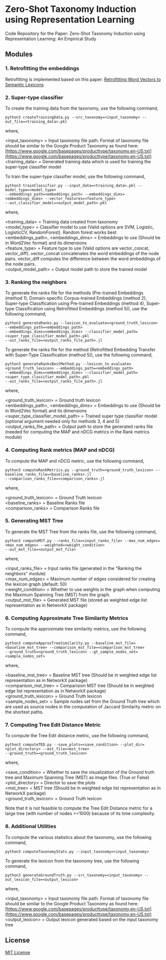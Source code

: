 # Zero-Shot Taxonomy Induction using Representation Learning
Code Repository for the Paper: Zero-Shot Taxonomy Induction using Representation Learning: An Empirical Study


## Modules

### 1. Retrofitting the embeddings

Retrofitting is implemented based on this paper: [Retrofitting Word Vectors to Semantic Lexicons](https://arxiv.org/abs/1411.4166)


### 2. Super-type classifier

To create the training data from the taxonomy, use the following command,
 
```
python3 createTrainingData.py --src_taxonomy=<input_taxonomy> --out_file=<training_data>.pkl
```

where, <br>

<input_taxonomy> = Input taxonomy file path. Format of taxonomy file should be similar to the Google Product Taxonomy as found here: [https://www.google.com/basepages/producttype/taxonomy.en-US.txt](https://www.google.com/basepages/producttype/taxonomy.en-US.txt) <br>
<training_data> = Generated training data which is used for training the super-type classifier model <br>


To train the super-type classifier model, use the following command,

```
python3 trainClassifier.py --input_data=<training_data>.pkl --model_type=<model_type> 
--embeddings_path=<embeddings_path> --embeddings_dims=<embeddings_dims> --vector_features=<feature_type> 
--out_classifier_model=<output_model_path>.pkl
```

where, <br>

<training_data> = Training data created from taxonomy <br>
<model_type> = Classifier model to use (Valid options are SVM, Logistic, LogisticCV, RandomForest). Random forest works best <br>
<embeddings_path>, <embeddings_dims> = Embeddings to use (Should be in Word2Vec format) and its dimensions <br>
<feature_type> = Feature type to use (Valid options are vector_concat, vector_diff). 
vector_concat concatenates the word embeddings of the node pairs. 
vector_diff computes the difference between the word embeddings of the node pairs. <br>
<output_model_path> = Output model path to store the trained model <br>


### 3. Ranking the neighbors

To generate the ranks file for the methods (Pre-trained Embeddings (method 1), Domain-specific Corpus-trained Embeddings (method 2), Super-type Classification using Pre-trained Embeddings (method 4), Super-type Classification using Retrofitted Embeddings (method 5)), use the following command,

```
python3 generateRanks.py --lexicon_to_evaluate=<ground_truth_lexicon> --embeddings_path=<embeddings_path> 
--embeddings_dims=<embeddings_dims> --classifier_model_path=<super_type_classifier_model_path>.pkl 
--out_ranks_file=<output_ranks_file_path>.jl
```

To generate the ranks file for the method (Retrofitted Embedding Transfer with Super-Type Classification (method 5)), use the following command,

```
python3 generateRanksBestMethod.py --lexicon_to_evaluate=<ground_truth_lexicon> --embeddings_path=<embeddings_path> 
--embeddings_dims=<embeddings_dims> --classifier_model_path=<super_type_classifier_model_path>.pkl 
--out_ranks_file=<output_ranks_file_path>.jl
```

where, <br>

<ground_truth_lexicon> = Ground truth lexicon <br>
<embeddings_path>, <embeddings_dims> = Embeddings to use (Should be in Word2Vec format) and its dimensions <br>
<super_type_classifier_model_path> = Trained super type classifier model (optional argument needed only for methods 3, 4 and 5)
<output_ranks_file_path> = Output path to store the generated ranks file (needed for computing the MAP and nDCG metrics in the Rank metrics module)


### 4. Computing Rank metrics (MAP and nDCG)

To compute the MAP and nDCG metric, use the following command,

```
python3 computeRankMetrics.py --ground_truth=<ground_truth_lexicon> --baseline_ranks_file=<baseline_ranks>.jl 
--comparison_ranks_file=<comparison_ranks>.jl
```

where, <br>

<ground_truth_lexicon> = Ground Truth lexicon <br>
<baseline_ranks> = Baseline Ranks file <br>
<comparison_ranks> = Comparison Ranks file <br>


### 5. Generating MST Tree

To generate the MST Tree from the ranks file, use the following command,

```
python3 computeMST.py --ranks_file=<input_ranks_file> --max_num_edges=<max_num_edges> --weighted=<weight_condition> 
--out_mst_file=<output_mst_file>
```

where, <br>

<input_ranks_file> = Input ranks file (generated in the "Ranking the neighbors" module) <br>
<max_num_edges> = Maximum number of edges considered for creating the lexicon graph (default: 50) <br>
<weight_condition> = Whether to use weights in the graph when computing the Maximum Spanning Tree (MST) from the graph. <br>
<output_mst_file> = Generated MST file (stored as weighted edge list representation as in NetworkX package) <br>


### 6. Computing Approximate Tree Similarity Metrics

To compute the approximate tree similarity metrics, use the following command,

```
python3 computeApproxTreeSimilarity.py --baseline_mst_file=<baseline_mst_tree> --comparison_mst_file=<comparison_mst_tree> 
--ground_truth=<ground_truth_lexicon> --gt_sample_nodes_set=<sample_nodes_set>
```

where, <br>

<baseline_mst_tree> = Baseline MST tree (Should be in weighted edge list representation as in NetworkX package) <br>
<comparison_mst_tree> = Comparision MST tree (Should be in weighted edge list representation as in NetworkX package) <br>
<ground_truth_lexicon> = Ground Truth lexicon <br>
<sample_nodes_set> = Sample nodes set from the Ground Truth tree which are used as source nodes in the computation of Jaccard Similarity metric on the shortest paths. <br>


### 7. Computing Tree Edit Distance Metric

To compute the Tree Edit distance metric, use the following command,

```
python3 computeTED.py --save_plots=<save_condition> --plot_dir=<plot_directory> --mst_file=<mst_tree> 
--ground_truth=<ground_truth_lexicon>
```

where, <br>

<save_condition> = Whether to save the visualization of the Ground truth tree and Maximum Spanning Tree (MST) as image files. (True or False) <br>
<plot_directory> = Director to save the plots <br>
<mst_tree> = MST tree (Should be in weighted edge list representation as in NetworkX package) <br>
<ground_truth_lexicon> = Ground Truth lexicon <br>

Note that it is not feasible to compute the Tree Edit Distance metric for a large tree (with number of nodes >=1000) because of its time complexity.

### 8. Additional Utilities

To compute the various statistics about the taxonomy, use the following command,

```
python3 computeTaxonomyStats.py --input_taxonomy=<input_taxonomy>
```


To generate the lexicon from the taxonomy tree, use the following command,

```
python3 generateGroundTruth.py --src_taxonomy=<input_taxonomy> --out_lexicon_file=<output_lexicon>
```

where, <br>

<input_taxonomy> = Input taxonomy file path. Format of taxonomy file should be similar to the Google Product Taxonomy as found here: [https://www.google.com/basepages/producttype/taxonomy.en-US.txt](https://www.google.com/basepages/producttype/taxonomy.en-US.txt) <br>
<output_lexicon> = Output lexicon generated based on the input taxonomy tree <br>

## License

[MIT License](LICENSE)